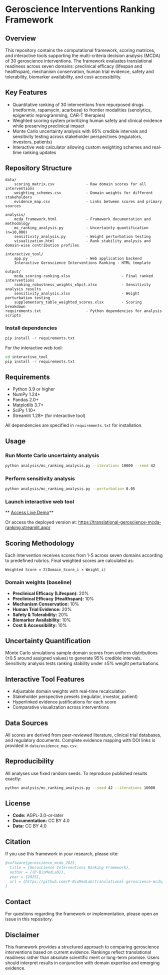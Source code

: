 # Geroscience Interventions Ranking Framework

## Overview

This repository contains the computational framework, scoring matrices, and interactive tools supporting the multi-criteria decision analysis (MCDA) of 30 geroscience interventions. The framework evaluates translational readiness across seven domains: preclinical efficacy (lifespan and healthspan), mechanism conservation, human trial evidence, safety and tolerability, biomarker availability, and cost-accessibility.

## Key Features

- Quantitative ranking of 30 interventions from repurposed drugs (metformin, rapamycin, acarbose) to frontier modalities (senolytics, epigenetic reprogramming, CAR-T therapies)
- Weighted scoring system prioritizing human safety and clinical evidence while preserving preclinical impact
- Monte Carlo uncertainty analysis with 95% credible intervals and sensitivity testing across stakeholder perspectives (regulators, investors, patients)
- Interactive web calculator allowing custom weighting schemes and real-time ranking updates

## Repository Structure

```
data/
    scoring_matrix.csv              - Raw domain scores for all interventions
    weighting_schemes.csv           - Domain weights for different stakeholders
    evidence_map.csv                - Links between scores and primary sources

analysis/
    mcda_framework.html             - Framework documentation and methodology
    mc_ranking_analysis.py          - Uncertainty quantification (n=10,000)
    sensitivity_analysis.py         - Weight perturbation testing
    visualization.html              - Rank stability analysis and domain-wise contribution profiles

interactive_tool/
    app.py                          - Web application backend
    Interactive Geroscience Interventions Ranking - HTML template

output/
    mcda_scoring-ranking.xlsx                       - Final ranked interventions
    ranking_robustness_weights_±5pct.xlsx           - Sensitivity analysis results
    sensitivity_analysis.xlsx                       - Weight perturbation testing
    supplementary_table_weighted_scores.xlsx        - Scoring breakdown
requirements.txt                    - Python dependencies for analysis scripts
```

### Install dependencies

```bash
pip install -r requirements.txt
```

For the interactive web tool:

```bash
cd interactive_tool
pip install -r requirements.txt
```

## Requirements

- Python 3.9 or higher
- NumPy 1.24+
- Pandas 2.0+
- Matplotlib 3.7+
- SciPy 1.10+
- Streamlit 1.28+ (for interactive tool)

All dependencies are specified in `requirements.txt` for installation.

## Usage

### Run Monte Carlo uncertainty analysis

```bash
python analysis/mc_ranking_analysis.py --iterations 10000 --seed 42
```

### Perform sensitivity analysis

```bash
python analysis/mc_ranking_analysis.py --perturbation 0.05
```

### Launch interactive web tool

** [Access Live Demo](https://htmlpreview.github.io/?https://github.com/P-BioMedLab/translational-geroscience-mcda/blob/main/interactive_tool/Interactive%20Geroscience%20Interventions%20Ranking.html)**

Or access the deployed version at: https://translational-geroscience-mcda-ranking.streamlit.app/

## Scoring Methodology

Each intervention receives scores from 1-5 across seven domains according to predefined rubrics. Final weighted scores are calculated as:

```
Weighted Score = Σ(Domain_Score_i × Weight_i)
```

### Domain weights (baseline)

- **Preclinical Efficacy (Lifespan):** 20%
- **Preclinical Efficacy (Healthspan):** 10%
- **Mechanism Conservation:** 10%
- **Human Trial Evidence:** 20%
- **Safety & Tolerability:** 20%
- **Biomarker Availability:** 10%
- **Cost & Accessibility:** 10%

## Uncertainty Quantification

Monte Carlo simulations sample domain scores from uniform distributions (±0.5 around assigned values) to generate 95% credible intervals. Sensitivity analysis tests ranking stability under ±5% weight perturbations.

## Interactive Tool Features

- Adjustable domain weights with real-time recalculation
- Stakeholder perspective presets (regulator, investor, patient)
- Hyperlinked evidence justifications for each score
- Comparative visualization across interventions

## Data Sources

All scores are derived from peer-reviewed literature, clinical trial databases, and regulatory documents. Complete evidence mapping with DOI links is provided in `data/evidence_map.csv`.

## Reproducibility

All analyses use fixed random seeds. To reproduce published results exactly:

```bash
python analysis/mc_ranking_analysis.py --seed 42 --iterations 10000
```

## License

- **Code:** AGPL-3.0-or-later
- **Documentation:** CC BY 4.0
- **Data:** CC BY 4.0

## Citation

If you use this framework in your research, please cite:

```bibtex
@software{geroscience_mcda_2025,
  title = {Geroscience Interventions Ranking Framework},
  author = {{P-BioMedLab}},
  year = {2025},
  url = {https://github.com/P-BioMedLab/translational-geroscience-mcda}
}
```
## Contact

For questions regarding the framework or implementation, please open an issue in this repository.

## Disclaimer

This framework provides a structured approach to comparing geroscience interventions based on current evidence. Rankings reflect translational readiness rather than absolute scientific merit or long-term promise. Users should interpret results in conjunction with domain expertise and emerging evidence.
